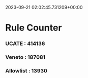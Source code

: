 2023-09-21 02:02:45.731209+00:00
# Rule Counter 
 ### UCATE : 414136

 ### Veneto : 187081

 ### Allowlist : 13930